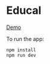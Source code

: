 # Educal
[Demo](https://educal-react.vercel.app/)

To run the app:

```
npm install
npm run dev
```
